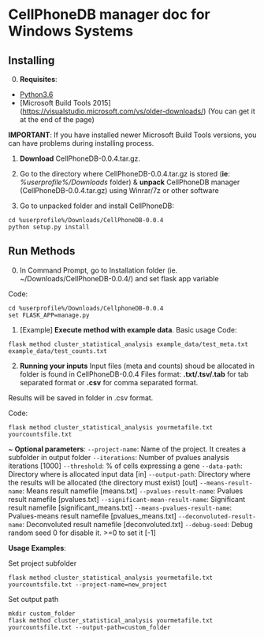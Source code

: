 # CellPhoneDB  manager doc for Windows Systems

## Installing
0. **Requisites**:
- [Python3.6](https://www.python.org/downloads/release/python-366/)
- [Microsoft Build Tools 2015] (https://visualstudio.microsoft.com/vs/older-downloads/) (You can get it at the end of the page)

**IMPORTANT**:
If you have installed newer Microsoft Build Tools versions, you can have problems during installing process.


1. **Download** CellPhoneDB-0.0.4.tar.gz.

2. Go to the directory where CellPhoneDB-0.0.4.tar.gz is stored (**ie**: _%userprofile%/Downloads_ folder) & **unpack** CellPhoneDB manager (CellPhoneDB-0.0.4.tar.gz) using Winrar/7z or other software

3. Go to unpacked folder and install CellPhoneDB:

```
cd %userprofile%/Downloads/CellPhoneDB-0.0.4
python setup.py install
```


## Run Methods
0. In Command Prompt, go to Installation folder (ie. ~/Downloads/CellPhoneDB-0.0.4/) and set flask app variable

Code:
```
cd %userprofile%/Downloads/CellphoneDB-0.0.4
set FLASK_APP=manage.py
```


1. [Example] **Execute method with example data**.
Basic usage
Code:
```
flask method cluster_statistical_analysis example_data/test_meta.txt example_data/test_counts.txt
```

2. **Running your inputs**
Input files (meta and counts) shoud be allocated in  folder is found in CellPhoneDB-0.0.4
Files format: **.txt/.tsv/.tab** for tab separated format or **.csv** for comma separated format.


Results will be saved in  folder in .csv format.

Code:
```shell
flask method cluster_statistical_analysis yourmetafile.txt yourcountsfile.txt
```


~ **Optional parameters**:
`--project-name`: Name of the project. It creates a subfolder in output folder
`--iterations`: Number of pvalues analysis iterations [1000]
`--threshold`: % of cells expressing a gene
`--data-path`: Directory where is allocated input data [in]
`--output-path`: Directory where the results will be allocated (the directory must exist) [out]
`--means-result-name`: Means result namefile [means.txt]
`--pvalues-result-name`: Pvalues result namefile [pvalues.txt]
`--significant-mean-result-name`: Significant result namefile [significant_means.txt]
`--means-pvalues-result-name`: Pvalues-means result namefile [pvalues_means.txt]
`--deconvoluted-result-name`: Deconvoluted result namefile [deconvoluted.txt]
`--debug-seed`: Debug random seed 0 for disable it. >=0 to set it [-1]

**Usage Examples**:

Set project subfolder
```shell
flask method cluster_statistical_analysis yourmetafile.txt yourcountsfile.txt --project-name=new_project
```

Set output path
```shell
mkdir custom_folder
flask method cluster_statistical_analysis yourmetafile.txt yourcountsfile.txt --output-path=custom_folder
```